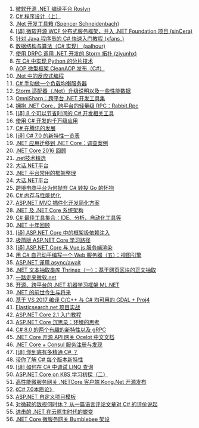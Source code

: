 1. [微软开源 .NET 编译平台 Roslyn](https://weekly.manong.io/bounce?url=http%3A%2F%2Froslyn.codeplex.com%2F&aid=892&nid=26)
1. [C# 程序设计（上）](https://weekly.manong.io/bounce?url=http%3A%2F%2Fmooc.study.163.com%2Fcourse%2FPKU-1000003003%23%2F&aid=1732&nid=55)
1. [.Net 开发工具箱 (Spencer Schneidenbach)](https://weekly.manong.io/bounce?url=http%3A%2F%2Fschneids.net%2Fessential-net-dev-tools%2F&aid=1880&nid=60)
1. [[译] 微软开源 WCF 分布式服务框架，并入 .NET Foundation 项目 (sinCera)](https://weekly.manong.io/bounce?url=http%3A%2F%2F36kr.com%2Fp%2F533141.html&aid=2406&nid=72)
1. [针对 Java 程序员的 C# 快速入门教程 (xfans_)](https://weekly.manong.io/bounce?url=https%3A%2F%2Fgithub.com%2Fxfans%2FCsharp_java_book&aid=2850&nid=79)
1. [数据结构与算法（C# 实现） (aalhour)](https://weekly.manong.io/bounce?url=https%3A%2F%2Fgithub.com%2Faalhour%2FC-Sharp-Algorithms&aid=3049&nid=81)
1. [使用 DRPC 调用 .NET 开发的 Storm 拓扑 (ziyunhx)](https://weekly.manong.io/bounce?url=http%3A%2F%2Fwww.tnidea.com%2Fcall-dot-net-drpc-program.html%3Fhmsr%3Dtoutiao.io%26utm_medium%3Dtoutiao.io%26utm_source%3Dtoutiao.io&aid=3815&nid=90)
1. [在 C# 中实现 Python 的分片技术](https://weekly.manong.io/bounce?url=http%3A%2F%2Fwww.cnblogs.com%2FJarvin%2Fp%2F3721728.html&aid=3991&nid=92)
1. [AOP 微型框架 CleanAOP 发布（C#）](https://weekly.manong.io/bounce?url=https%3A%2F%2Fgithub.com%2FJarvin-Guan%2FCleanAOP%2Fblob%2Fmaster%2FREADME.md&aid=4203&nid=94)
1. [.Net 中的反应式编程](https://weekly.manong.io/bounce?url=http%3A%2F%2Fwww.cnblogs.com%2Frichieyang%2Fp%2F4974630.html&aid=4369&nid=96)
1. [C# 手动做一个负载均衡服务器](https://weekly.manong.io/bounce?url=http%3A%2F%2Fwww.cnblogs.com%2Fnewsea%2Fp%2F4982466.html&aid=4405&nid=96)
1. [Storm 适配器（.Net）升级说明以及一些性能数据](https://weekly.manong.io/bounce?url=http%3A%2F%2Fwww.tnidea.com%2Fdot-net-storm-adapter-upgrade.html&aid=4586&nid=98)
1. [OmniSharp：跨平台 .NET 开发工具集](https://weekly.manong.io/bounce?url=https%3A%2F%2Fgithub.com%2Fomnisharp&aid=6366&nid=119)
1. [拥抱 .NET Core，跨平台的轻量级 RPC：Rabbit.Rpc](https://weekly.manong.io/bounce?url=http%3A%2F%2Fwww.cnblogs.com%2Fants%2Fp%2F5652132.html&aid=6866&nid=126)
1. [[译] 8 个可以节省时间的 C# 开发相关工具](https://weekly.manong.io/bounce?url=http%3A%2F%2Ftoutiao.io%2Fj%2Fnm76ma&aid=7174&nid=131)
1. [使用 C# 开发的千万级应用](https://weekly.manong.io/bounce?url=http%3A%2F%2Fmp.weixin.qq.com%2Fs%3F__biz%3DMzAwNTMxMzg1MA%3D%3D%26mid%3D2654067903%26idx%3D1%26sn%3Db7dbc68796950b27a69acea973b414bc&aid=7452&nid=135)
1. [C# 在腾讯的发展](https://weekly.manong.io/bounce?url=https%3A%2F%2Ftoutiao.io%2Fj%2F5raby8&aid=7655&nid=138)
1. [[译] C# 7.0 的新特性一览表](https://weekly.manong.io/bounce?url=https%3A%2F%2Ftoutiao.io%2Fk%2Fl2xnv9&aid=7722&nid=139)
1. [.NET 应用迁移到 .NET Core：调查案例](https://weekly.manong.io/bounce?url=http%3A%2F%2Fmp.weixin.qq.com%2Fs%2FPqko9ofLIdCDDO_oh6PivA&aid=8146&nid=146)
1. [.NET Core 2016 回顾](https://weekly.manong.io/bounce?url=https%3A%2F%2Ftoutiao.io%2Fk%2Fb5zp70&aid=8398&nid=150)
1. [.net技术精选](https://weekly.manong.io/bounce?url=http%3A%2F%2Ftoutiao.io%2Fsubjects%2F4870&aid=8434&nid=150)
1. [大话.NET平台](https://weekly.manong.io/bounce?url=http%3A%2F%2Ftoutiao.io%2Fsubjects%2F116492%23161&aid=9219&nid=161)
1. [.NET 平台常用的框架整理](https://weekly.manong.io/bounce?url=https%3A%2F%2Ftoutiao.io%2Fk%2Fakac99&aid=9624&nid=167)
1. [大话.NET平台](https://weekly.manong.io/bounce?url=http%3A%2F%2Ftoutiao.io%2Fsubjects%2F116492%23175&aid=10197&nid=175)
1. [跨境电商平台为何抛弃 C# 转投 Go 的怀抱](https://weekly.manong.io/bounce?url=http%3A%2F%2Fmp.weixin.qq.com%2Fs%2F4lV0EwrwGsnUKiYwb3dMjw&aid=10506&nid=180)
1. [C# 内存与性能优化](https://weekly.manong.io/bounce?url=https%3A%2F%2Fmp.weixin.qq.com%2Fs%2FbYZqOZD0WDVK_o8W6ygG5A&aid=10509&nid=180)
1. [ASP.NET MVC 插件化开发简化方案](https://weekly.manong.io/bounce?url=https%3A%2F%2Ftoutiao.io%2Fk%2Fdct4by&aid=10610&nid=181)
1. [.NET 及 .NET Core 系统架构](https://weekly.manong.io/bounce?url=http%3A%2F%2Fmp.weixin.qq.com%2Fs%2FVjNE5pHcg4w03Vy3Xy8unw&aid=10883&nid=185)
1. [C# 最佳工具集合：IDE、分析、自动化工具等](https://weekly.manong.io/bounce?url=http%3A%2F%2Fmp.weixin.qq.com%2Fs%2F3tdw7v7Jm-Do_KpP8-X1WQ&aid=10936&nid=185)
1. [.NET 十年回顾](https://weekly.manong.io/bounce?url=http%3A%2F%2Fmp.weixin.qq.com%2Fs%2F9e9aNWlUA7zviD70OCIqSw&aid=11112&nid=188)
1. [[译] ASP.NET Core 中的框架级依赖注入](https://weekly.manong.io/bounce?url=https%3A%2F%2Ftoutiao.io%2Fk%2F92aezg&aid=11238&nid=190)
1. [极简版 ASP.NET Core 学习路径](https://weekly.manong.io/bounce?url=https%3A%2F%2Ftoutiao.io%2Fk%2F5r2qpq&aid=11387&nid=192)
1. [[译] ASP.NET Core 与 Vue.js 服务端渲染](https://weekly.manong.io/bounce?url=http%3A%2F%2Fmp.weixin.qq.com%2Fs%2F2g22QfGxkZUYhO2b29JCuw&aid=11451&nid=193)
1. [用 C# 自己动手编写一个 Web 服务器（五）：视图引擎](https://weekly.manong.io/bounce?url=https%3A%2F%2Ftoutiao.io%2Fk%2Fb6h60n&aid=11753&nid=197)
1. [ASP.NET 谨用 async/await](https://weekly.manong.io/bounce?url=https%3A%2F%2Ftoutiao.io%2Fk%2Fw5jdrw&aid=11980&nid=200)
1. [.NET 文本抽取类库 Thrinax（一）：基于网页区块的正文抽取](https://weekly.manong.io/bounce?url=https%3A%2F%2Ftoutiao.io%2Fk%2F3mdlkx&aid=12224&nid=203)
1. [一路走来微软.net](https://weekly.manong.io/bounce?url=http%3A%2F%2Ftoutiao.io%2Fsubjects%2F134649%23207&aid=12539&nid=207)
1. [开源、跨平台的 .NET 机器学习框架 ML.NET](https://weekly.manong.io/bounce?url=https%3A%2F%2Fmp.weixin.qq.com%2Fs%2FUFMvTnBchyTP-jbGGzNYIQ&aid=13394&nid=220)
1. [.NET 的前世今生与将来](https://weekly.manong.io/bounce?url=https%3A%2F%2Ftoutiao.io%2Fk%2Fl7arpv&aid=14197&nid=232)
1. [基于 VS 2017 编译 C/C++ 与 C# 均可用的 GDAL + Proj4](https://weekly.manong.io/bounce?url=https%3A%2F%2Fmp.weixin.qq.com%2Fs%2FUR1My0mKk_cCYsyPop2Qvw&aid=14418&nid=235)
1. [Elasticsearch.net 项目实战](https://weekly.manong.io/bounce?url=https%3A%2F%2Fmp.weixin.qq.com%2Fs%3F__biz%3DMzI0MzM1NjUyMQ%3D%3D%26mid%3D2247483730%26idx%3D1%26sn%3Dad0aad22a73d675dc9ec916b322b32b8&aid=14560&nid=237)
1. [ASP.NET Core 2.1 入门教程](https://weekly.manong.io/bounce?url=https%3A%2F%2Ftoutiao.io%2Fk%2Fono966&aid=15249&nid=248)
1. [ASP.NET Core 沉思录：环境的思考](https://weekly.manong.io/bounce?url=https%3A%2F%2Fmp.weixin.qq.com%2Fs%2FYi5O19LRFqT2bMClXPGUZQ&aid=15681&nid=254)
1. [C# 8.0 的两个有趣的新特性以及 gRPC](https://weekly.manong.io/bounce?url=https%3A%2F%2Ftoutiao.io%2Fk%2Ftp887e&aid=16230&nid=261)
1. [.NET Core 开源 API 网关 Ocelot 中文文档](https://weekly.manong.io/bounce?url=https%3A%2F%2Ftoutiao.io%2Fk%2F4jsgvg&aid=16296&nid=262)
1. [.NET Core + Consul 服务注册与发现](https://weekly.manong.io/bounce?url=https%3A%2F%2Ftoutiao.io%2Fk%2Fkbkq1w&aid=16402&nid=263)
1. [[译] 你到底有多精通 C# ？](https://weekly.manong.io/bounce?url=https%3A%2F%2Fmp.weixin.qq.com%2Fs%2FMkz4wAY0Latf-u4KoE92Hg&aid=16502&nid=264)
1. [带你了解 C# 每个版本新特性](https://weekly.manong.io/bounce?url=https%3A%2F%2Fmp.weixin.qq.com%2Fs%2FmysJi7i-GhQgQ2ozWbBPNg&aid=16709&nid=267)
1. [[译] 如何在 C# 中调试 LINQ 查询](https://weekly.manong.io/bounce?url=https%3A%2F%2Fmp.weixin.qq.com%2Fs%2FPTQ7CrxCL6efSPwqgREE2A&aid=16839&nid=268)
1. [ASP.NET Core on K8S 学习初探（二）](https://weekly.manong.io/bounce?url=https%3A%2F%2Fmp.weixin.qq.com%2Fs%2FOcJLKkRFB_jtY_ZNn-BBEQ&aid=16915&nid=269)
1. [高性能微服务网关 .NETCore 客户端 Kong.Net 开源发布](https://weekly.manong.io/bounce?url=https%3A%2F%2Fmp.weixin.qq.com%2Fs%2FvKAjx0C0JpwKZ56qii9FQg&aid=17003&nid=270)
1. [《C# 7.0本质论》](https://weekly.manong.io/bounce?url=https%3A%2F%2Fitem.jd.com%2F12528809.html%23none&aid=17009&nid=270)
1. [ASP.NET 自定义项目模板](https://weekly.manong.io/bounce?url=https%3A%2F%2Ftoutiao.io%2Fk%2F9ejx28s&aid=17300&nid=274)
1. [对微软的敌视何时休？ 从一篇语言评论文章对 C# 的评价说起](https://weekly.manong.io/bounce?url=https%3A%2F%2Fmp.weixin.qq.com%2Fs%2F7UBqWAAFgeR4dn6CBcxNjw&aid=17436&nid=276)
1. [进击的 .NET 在云原生时代的蜕变](https://weekly.manong.io/bounce?url=https%3A%2F%2Fmp.weixin.qq.com%2Fs%2Fqfqk9BtiZ9i3iSJSYB-MaA&aid=17736&nid=280)
1. [.NET Core 微服务网关 Bumblebee 架设](https://weekly.manong.io/bounce?url=https%3A%2F%2Fmp.weixin.qq.com%2Fs%2F5k6gZzj-gPcRksHnRyZejw&aid=17815&nid=281)
